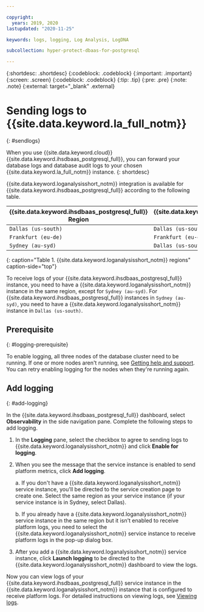 ```yaml
---

copyright:
  years: 2019, 2020
lastupdated: "2020-11-25"

keywords: logs, logging, Log Analysis, LogDNA

subcollection: hyper-protect-dbaas-for-postgresql

---
```


{:shortdesc: .shortdesc}
{:codeblock: .codeblock}
{:important: .important}
{:screen: .screen}
{:codeblock: .codeblock}
{:tip: .tip}
{:pre: .pre}
{:note: .note}
{:external: target="_blank" .external}

# Sending logs to {{site.data.keyword.la_full_notm}}
{: #sendlogs}

When you use {{site.data.keyword.cloud}} {{site.data.keyword.ihsdbaas_postgresql_full}}, you can forward your database logs and database audit logs to your chosen {{site.data.keyword.la_full_notm}} instance.
{: shortdesc}

{{site.data.keyword.loganalysisshort_notm}} integration is available for {{site.data.keyword.ihsdbaas_postgresql_full}} according to the following table.

{{site.data.keyword.ihsdbaas_postgresql_full}} Region | {{site.data.keyword.loganalysisshort_notm}} Region
----------|-----------
`Dallas (us-south)` | `Dallas (us-south)`
`Frankfurt (eu-de)` | `Frankfurt (eu-de)`
`Sydney (au-syd)` | `Dallas (us-south)`
{: caption="Table 1. {{site.data.keyword.loganalysisshort_notm}} regions" caption-side="top"}

To receive logs of your {{site.data.keyword.ihsdbaas_postgresql_full}} instance, you need to have a {{site.data.keyword.loganalysisshort_notm}} instance in the same region, except for `Sydney (au-syd)`. For {{site.data.keyword.ihsdbaas_postgresql_full}} instances in `Sydney (au-syd)`, you need to have a {{site.data.keyword.loganalysisshort_notm}} instance in `Dallas (us-south)`.

## Prerequisite
{: #logging-prerequisite}

To enable logging, all three nodes of the database cluster need to be running. If one or more nodes aren't running, see [Getting help and support](/docs/hyper-protect-dbaas-for-postgresql?topic=hyper-protect-dbaas-for-postgresql-getting-help-and-support). You can retry enabling logging for the nodes when they're running again.

## Add logging
{: #add-logging}

In the {{site.data.keyword.ihsdbaas_postgresql_full}} dashboard, select **Observability** in the side navigation pane. Complete the following steps to add logging.

1. In the **Logging** pane, select the checkbox to agree to sending logs to {{site.data.keyword.loganalysisshort_notm}} and click **Enable for logging**.

2. When you see the message that the service instance is enabled to send platform metrics, click **Add logging**.

   a. If you don't have a {{site.data.keyword.loganalysisshort_notm}} service instance, you'll be directed to the service creation page to create one. Select the same region as your service instance (if your service instance is in Sydney, select Dallas).
   
   b. If you already have a {{site.data.keyword.loganalysisshort_notm}} service instance in the same region but it isn't enabled to receive platform logs, you need to select the {{site.data.keyword.loganalysisshort_notm}} service instance to receive platform logs in the pop-up dialog box.

3. After you add a {{site.data.keyword.loganalysisshort_notm}} service instance, click **Launch logging** to be directed to the {{site.data.keyword.loganalysisshort_notm}} dashboard to view the logs.
  
Now you can view logs of your {{site.data.keyword.ihsdbaas_postgresql_full}} service instance in the {{site.data.keyword.loganalysisshort_notm}} instance that is configured to receive platform logs. For detailed instructions on viewing logs, see [Viewing logs](/docs/Log-Analysis-with-LogDNA?topic=Log-Analysis-with-LogDNA-view_logs).
